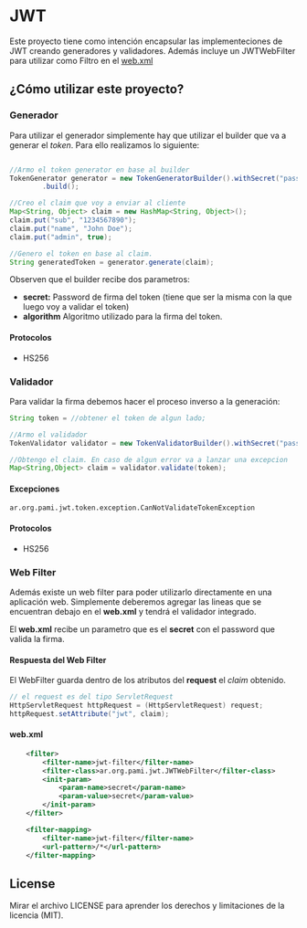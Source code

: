 # JWT

Este proyecto tiene como intención encapsular las implementeciones de JWT creando generadores y validadores.
Además incluye un JWTWebFilter para utilizar como Filtro en el [web.xml](#/web.xml)

## ¿Cómo utilizar este proyecto?

### Generador

Para utilizar el generador simplemente hay que utilizar el builder que va a generar el _token_. Para ello realizamos lo siguiente:

```java

//Armo el token generator en base al builder
TokenGenerator generator = new TokenGeneratorBuilder().withSecret("passwordNinja").withAlgorithm("HS256")
        .build();

//Creo el claim que voy a enviar al cliente
Map<String, Object> claim = new HashMap<String, Object>();
claim.put("sub", "1234567890");
claim.put("name", "John Doe");
claim.put("admin", true);

//Genero el token en base al claim.
String generatedToken = generator.generate(claim);

```

Observen que el builder recibe dos parametros:

* **secret:** Password de firma del token (tiene que ser la misma con la que luego voy a validar el token)
* **algorithm**  Algoritmo utilizado para la firma del token.

#### Protocolos

* HS256

### Validador

Para validar la firma debemos hacer el proceso inverso a la generación:

```java
String token = //obtener el token de algun lado;

//Armo el validador
TokenValidator validator = new TokenValidatorBuilder().withSecret("passwordNinja").build();

//Obtengo el claim. En caso de algun error va a lanzar una excepcion
Map<String,Object> claim = validator.validate(token);

```

#### Excepciones

`ar.org.pami.jwt.token.exception.CanNotValidateTokenException`

#### Protocolos

* HS256

### Web Filter

Además existe un web filter para poder utilizarlo directamente en una aplicación web. Simplemente deberemos agregar las lineas que se encuentran debajo en el **web.xml** y tendrá el validador integrado.

El **web.xml** recibe un parametro que es el **secret** con el password que valida la firma.


#### Respuesta del Web Filter

El WebFilter guarda dentro de los atributos del **request** el _claim_ obtenido.

```java
// el request es del tipo ServletRequest
HttpServletRequest httpRequest = (HttpServletRequest) request;
httpRequest.setAttribute("jwt", claim);
```

#### web.xml

```xml
	<filter>
		<filter-name>jwt-filter</filter-name>
		<filter-class>ar.org.pami.jwt.JWTWebFilter</filter-class>
		<init-param>
			<param-name>secret</param-name>
			<param-value>secret</param-value>
		</init-param>
	</filter>

	<filter-mapping>
		<filter-name>jwt-filter</filter-name>
		<url-pattern>/*</url-pattern>
	</filter-mapping>
```


## License

Mirar el archivo LICENSE para aprender los derechos y limitaciones de la licencia (MIT).
